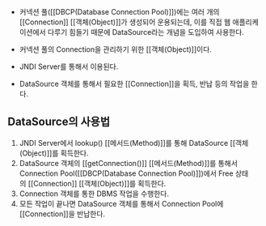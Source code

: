 - 커넥션 풀([[DBCP(Database Connection Pool)]])에는 여러 개의 [[Connection]] [[객체(Object)]]가 생성되어 운용되는데, 이를 직접 웹 애플리케이션에서 다루기 힘들기 때문에 DataSource라는 개념을 도입하여 사용한다.

- 커넥션 풀의 Connection을 관리하기 위한 [[객체(Object)]]이다.
- JNDI Server를 통해서 이용된다.
- DataSource 객체를 통해서 필요한 [[Connection]]을 획득, 반납 등의 작업을 한다.

## DataSource의 사용법

1. JNDI Server에서 lookup() [[메서드(Method)]]를 통해 DataSource [[객체(Object)]]를 획득한다.
2. DataSource 객체의 [[getConnection()]] [[메서드(Method)]]를 통해서 Connection Pool([[DBCP(Database Connection Pool)]])에서 Free 상태의 [[Connection]] [[객체(Object)]]를 획득한다.
3. Connection 객체를 통한 DBMS 작업을 수행한다.
4. 모든 작업이 끝나면 DataSource 객체를 통해서 Connection Pool에 [[Connection]]을 반납한다.